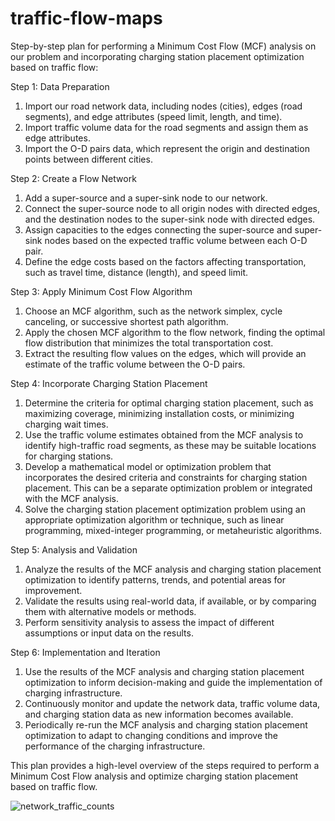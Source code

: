 # traffic-flow-maps

Step-by-step plan for performing a Minimum Cost Flow (MCF) analysis on our problem and incorporating charging station placement optimization based on traffic flow:

Step 1: Data Preparation
  1.	Import our road network data, including nodes (cities), edges (road segments), and edge attributes (speed limit, length, and time).
  2.	Import traffic volume data for the road segments and assign them as edge attributes.
  3.	Import the O-D pairs data, which represent the origin and destination points between different cities.
  
Step 2: Create a Flow Network
  1.	Add a super-source and a super-sink node to our network.
  2.	Connect the super-source node to all origin nodes with directed edges, and the destination nodes to the super-sink node with directed edges.
  3.	Assign capacities to the edges connecting the super-source and super-sink nodes based on the expected traffic volume between each O-D pair.
  4.	Define the edge costs based on the factors affecting transportation, such as travel time, distance (length), and speed limit.
  
Step 3: Apply Minimum Cost Flow Algorithm
  1.	Choose an MCF algorithm, such as the network simplex, cycle canceling, or successive shortest path algorithm.
  2.	Apply the chosen MCF algorithm to the flow network, finding the optimal flow distribution that minimizes the total transportation cost.
  3.	Extract the resulting flow values on the edges, which will provide an estimate of the traffic volume between the O-D pairs.
  
Step 4: Incorporate Charging Station Placement
  1.	Determine the criteria for optimal charging station placement, such as maximizing coverage, minimizing installation costs, or minimizing charging wait times.
  2.	Use the traffic volume estimates obtained from the MCF analysis to identify high-traffic road segments, as these may be suitable locations for charging stations.
  3.	Develop a mathematical model or optimization problem that incorporates the desired criteria and constraints for charging station placement. This can be a         separate optimization problem or integrated with the MCF analysis.
  4.	Solve the charging station placement optimization problem using an appropriate optimization algorithm or technique, such as linear programming, mixed-integer programming, or metaheuristic algorithms.
  
Step 5: Analysis and Validation
  1.	Analyze the results of the MCF analysis and charging station placement optimization to identify patterns, trends, and potential areas for improvement.
  2.	Validate the results using real-world data, if available, or by comparing them with alternative models or methods.
  3.	Perform sensitivity analysis to assess the impact of different assumptions or input data on the results.
  
Step 6: Implementation and Iteration
  1.	Use the results of the MCF analysis and charging station placement optimization to inform decision-making and guide the implementation of charging infrastructure.
  2.	Continuously monitor and update the network data, traffic volume data, and charging station data as new information becomes available.
  3.	Periodically re-run the MCF analysis and charging station placement optimization to adapt to changing conditions and improve the performance of the charging infrastructure.
  
This plan provides a high-level overview of the steps required to perform a Minimum Cost Flow analysis and optimize charging station placement based on traffic flow. 

![network_traffic_counts](https://user-images.githubusercontent.com/97998939/227720823-354602eb-9d8f-4964-8a7e-a8084c59e728.png)
